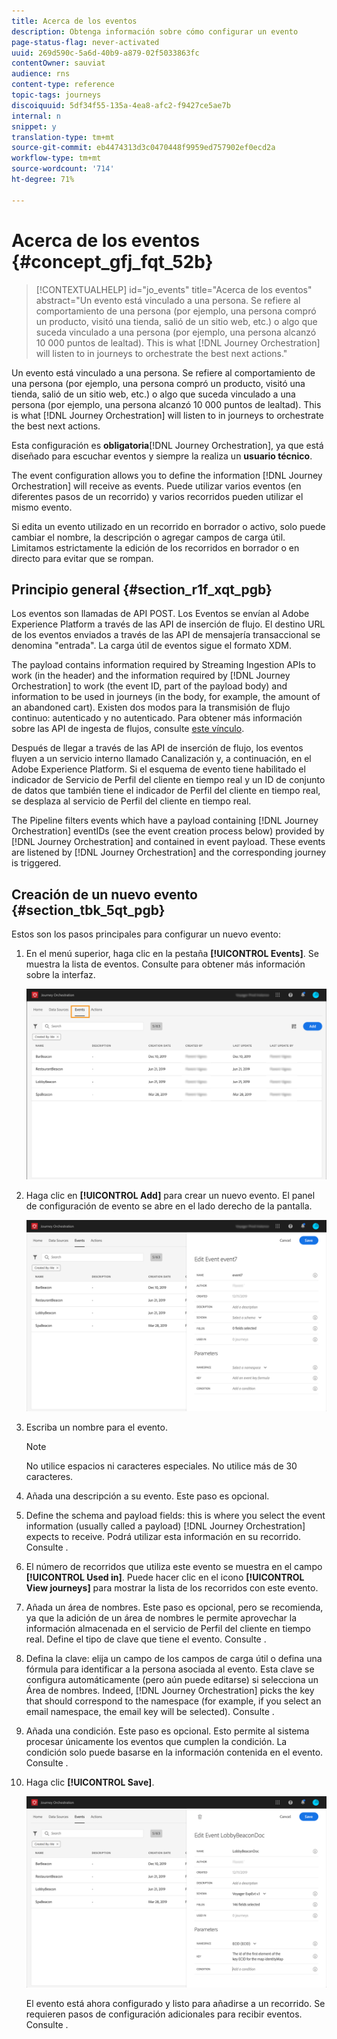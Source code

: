 ```yaml
---
title: Acerca de los eventos
description: Obtenga información sobre cómo configurar un evento
page-status-flag: never-activated
uuid: 269d590c-5a6d-40b9-a879-02f5033863fc
contentOwner: sauviat
audience: rns
content-type: reference
topic-tags: journeys
discoiquuid: 5df34f55-135a-4ea8-afc2-f9427ce5ae7b
internal: n
snippet: y
translation-type: tm+mt
source-git-commit: eb4474313d3c0470448f9959ed757902ef0ecd2a
workflow-type: tm+mt
source-wordcount: '714'
ht-degree: 71%

---
```



# Acerca de los eventos {#concept_gfj_fqt_52b}

>[!CONTEXTUALHELP]
>id="jo_events"
>title="Acerca de los eventos"
>abstract="Un evento está vinculado a una persona. Se refiere al comportamiento de una persona (por ejemplo, una persona compró un producto, visitó una tienda, salió de un sitio web, etc.) o algo que suceda vinculado a una persona (por ejemplo, una persona alcanzó 10 000 puntos de lealtad). This is what [!DNL Journey Orchestration] will listen to in journeys to orchestrate the best next actions."

Un evento está vinculado a una persona. Se refiere al comportamiento de una persona (por ejemplo, una persona compró un producto, visitó una tienda, salió de un sitio web, etc.) o algo que suceda vinculado a una persona (por ejemplo, una persona alcanzó 10 000 puntos de lealtad). This is what [!DNL Journey Orchestration] will listen to in journeys to orchestrate the best next actions.

Esta configuración es **obligatoria**[!DNL Journey Orchestration], ya que está diseñado para escuchar eventos y siempre la realiza un **usuario técnico**.

The event configuration allows you to define the information [!DNL Journey Orchestration] will receive as events. Puede utilizar varios eventos (en diferentes pasos de un recorrido) y varios recorridos pueden utilizar el mismo evento.

Si edita un evento utilizado en un recorrido en borrador o activo, solo puede cambiar el nombre, la descripción o agregar campos de carga útil. Limitamos estrictamente la edición de los recorridos en borrador o en directo para evitar que se rompan.

## Principio general {#section_r1f_xqt_pgb}

Los eventos son llamadas de API POST. Los Eventos se envían al Adobe Experience Platform a través de las API de inserción de flujo. El destino URL de los eventos enviados a través de las API de mensajería transaccional se denomina &quot;entrada&quot;. La carga útil de eventos sigue el formato XDM.

The payload contains information required by Streaming Ingestion APIs to work (in the header) and the information required by [!DNL Journey Orchestration] to work (the event ID, part of the payload body) and information to be used in journeys (in the body, for example, the amount of an abandoned cart). Existen dos modos para la transmisión de flujo continuo: autenticado y no autenticado. Para obtener más información sobre las API de ingesta de flujos, consulte [este vínculo](https://docs.adobe.com/content/help/es-ES/experience-platform/xdm/api/getting-started.html).

Después de llegar a través de las API de inserción de flujo, los eventos fluyen a un servicio interno llamado Canalización y, a continuación, en el Adobe Experience Platform. Si el esquema de evento tiene habilitado el indicador de Servicio de Perfil del cliente en tiempo real y un ID de conjunto de datos que también tiene el indicador de Perfil del cliente en tiempo real, se desplaza al servicio de Perfil del cliente en tiempo real.

The Pipeline filters events which have a payload containing [!DNL Journey Orchestration] eventIDs (see the event creation process below) provided by [!DNL Journey Orchestration] and contained in event payload. These events are listened by [!DNL Journey Orchestration] and the corresponding journey is triggered.

## Creación de un nuevo evento {#section_tbk_5qt_pgb}

Estos son los pasos principales para configurar un nuevo evento:

1. En el menú superior, haga clic en la pestaña **[!UICONTROL Events]**. Se muestra la lista de eventos. Consulte [](../about/user-interface.md) para obtener más información sobre la interfaz.

   ![](../assets/journey5.png)

1. Haga clic en **[!UICONTROL Add]** para crear un nuevo evento. El panel de configuración de evento se abre en el lado derecho de la pantalla.

   ![](../assets/journey6.png)

1. Escriba un nombre para el evento.

   >[!NOTE]
   >
   >No utilice espacios ni caracteres especiales. No utilice más de 30 caracteres.

1. Añada una descripción a su evento. Este paso es opcional.
1. Define the schema and payload fields: this is where you select the event information (usually called a payload) [!DNL Journey Orchestration] expects to receive. Podrá utilizar esta información en su recorrido. Consulte [](../event/defining-the-payload-fields.md).
1. El número de recorridos que utiliza este evento se muestra en el campo **[!UICONTROL Used in]**. Puede hacer clic en el icono **[!UICONTROL View journeys]** para mostrar la lista de los recorridos con este evento.
1. Añada un área de nombres. Este paso es opcional, pero se recomienda, ya que la adición de un área de nombres le permite aprovechar la información almacenada en el servicio de Perfil del cliente en tiempo real. Define el tipo de clave que tiene el evento. Consulte [](../event/selecting-the-namespace.md).
1. Defina la clave: elija un campo de los campos de carga útil o defina una fórmula para identificar a la persona asociada al evento. Esta clave se configura automáticamente (pero aún puede editarse) si selecciona un Área de nombres. Indeed, [!DNL Journey Orchestration] picks the key that should correspond to the namespace (for example, if you select an email namespace, the email key will be selected). Consulte [](../event/defining-the-event-key.md).
1. Añada una condición. Este paso es opcional. Esto permite al sistema procesar únicamente los eventos que cumplen la condición. La condición solo puede basarse en la información contenida en el evento. Consulte [](../event/adding-a-condition.md).
1. Haga clic **[!UICONTROL Save]**.

   ![](../assets/journey7.png)

   El evento está ahora configurado y listo para añadirse a un recorrido. Se requieren pasos de configuración adicionales para recibir eventos. Consulte [](../event/additional-steps-to-send-events-to-journey-orchestration.md).
